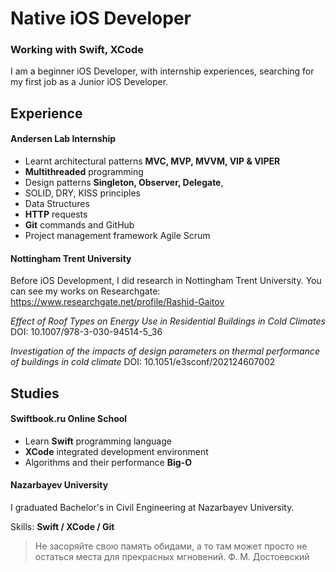 # Native iOS Developer
### Working with Swift, XCode

I am a beginner iOS Developer, with internship experiences, searching for my first job as a Junior iOS Developer.

## Experience

#### Andersen Lab Internship

- Learnt architectural patterns **MVC, MVP, MVVM, VIP & VIPER**
- **Multithreaded** programming
- Design patterns **Singleton, Observer, Delegate**, 
- SOLID, DRY, KISS principles
- Data Structures
- **HTTP** requests
- **Git** commands and GitHub
- Project management framework Agile Scrum

#### Nottingham Trent University
Before iOS Development, I did research in Nottingham Trent University. You can see my works on Researchgate:
https://www.researchgate.net/profile/Rashid-Gaitov

*Effect of Roof Types on Energy Use in Residential Buildings in Cold Climates*
DOI: 10.1007/978-3-030-94514-5_36

*Investigation of the impacts of design parameters on thermal performance of buildings in cold climate*
DOI: 10.1051/e3sconf/202124607002

## Studies
#### Swiftbook.ru Online School

- Learn **Swift** programming language
- **XCode** integrated development environment
- Algorithms and their performance **Big-O**

#### Nazarbayev University
I graduated Bachelor's in Civil Engineering at Nazarbayev University.


Skills: **Swift / XCode / Git**

> Не засоряйте свою память обидами, а то там может просто не остаться места для прекрасных мгновений. Ф. М. Достоевский
